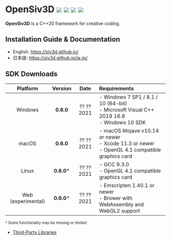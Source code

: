 <h1>OpenSiv3D <a href="https://github.com/Siv3D/OpenSiv3D/blob/master/LICENSE"><img src="https://img.shields.io/badge/license-MIT-4aaa4a"></a> <a href="https://join.slack.com/t/siv3d/shared_invite/enQtNjM4NzQ0MzEyMzUzLTEzNDBkNWVkMTY0OGU5OWQxOTk3NjczMjk0OGJhYzJjOThjZjQ1YmYzMWU2NzQ5NTQ4ODg3NzE2ZmE0NmVlMTM"><img src="https://img.shields.io/badge/social-Slack-4a154b"></a> <a href="https://twitter.com/search?q=Siv3D%20OR%20OpenSiv3D&src=typed_query&f=live"><img src="https://img.shields.io/badge/social-Twitter-1DA1F2"></a> <a href="https://github.com/sponsors/Reputeless"><img src="https://img.shields.io/badge/funding-GitHub_Sponsors-ea4aaa"></a></h1>

**OpenSiv3D** is a C++20 framework for creative coding.

## Installation Guide & Documentation

- English: https://siv3d.github.io/
- 日本語: https://siv3d.github.io/ja-jp/

## SDK Downloads

| Platform           | Version    | Date       | Requirements                  |
|:------------------:|:----------:|:----------:|:------------------------------|
| Windows            | **0.6.0**  | ?? ?? 2021 | - Windows 7 SP1 / 8.1 / 10 (64-bit)<br>- Microsoft Visual C++ 2019 16.8<br>- Windows 10 SDK |
| macOS              | **0.6.0**  | ?? ?? 2021 | - macOS Mojave v10.14 or newer<br>- Xcode 11.3 or newer<br>- OpenGL 4.1 compatible graphics card |
| Linux              | **0.6.0*** | ?? ?? 2021 | - GCC 9.3.0<br>- OpenGL 4.1 compatible graphics card |
| Web (experimental) | **0.6.0*** | ?? ?? 2021 | - Emscripten 1.40.1 or newer<br>- Brower with WebAssembly and WebGL2 support |

<small>* Some functionality may be missing or limited</small>

- [Third-Party Libraries](ThirdParty.md)
